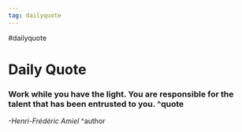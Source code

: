 ```yaml
---
tag: dailyquote
---
```


#dailyquote

# Daily Quote

### Work while you have the light. You are responsible for the talent that has been entrusted to you. ^quote
*-Henri-Frédéric Amiel* ^author
